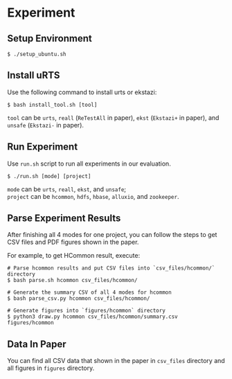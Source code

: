 # Experiment

## Setup Environment
```
$ ./setup_ubuntu.sh
```

## Install uRTS

Use the following command to install urts or ekstazi:
```
$ bash install_tool.sh [tool]
```
`tool` can be `urts`, `reall` (`ReTestAll` in paper), `ekst` (`Ekstazi+` in paper), and `unsafe` (`Ekstazi-` in paper).

## Run Experiment
Use `run.sh` script to run all experiments in our evaluation.
```
$ ./run.sh [mode] [project]
```
`mode` can be `urts`, `reall`, `ekst`, and  `unsafe`;\
`project` can be `hcommon`, `hdfs`, `hbase`, `alluxio`, and `zookeeper`.

## Parse Experiment Results
After finishing all 4 modes for one project, you can follow the steps to get CSV files and PDF figures shown in the paper.

For example, to get HCommon result, execute:
```
# Parse hcommon results and put CSV files into `csv_files/hcommon/` directory
$ bash parse.sh hcommon csv_files/hcommon/

# Generate the summary CSV of all 4 modes for hcommon
$ bash parse_csv.py hcommon csv_files/hcommon/

# Generate figures into `figures/hcommon` directory
$ python3 draw.py hcommon csv_files/hcommon/summary.csv figures/hcommon 
```

## Data In Paper
You can find all CSV data that shown in the paper in `csv_files` directory and all figures in `figures` directory.